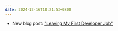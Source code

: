 ```yaml
---
date: 2024-12-16T18:21:53+0800
---
```


* New blog post: ["Leaving My First Developer Job"](/blog/posts/2024-12-16-leaving-my-first-developer-job)